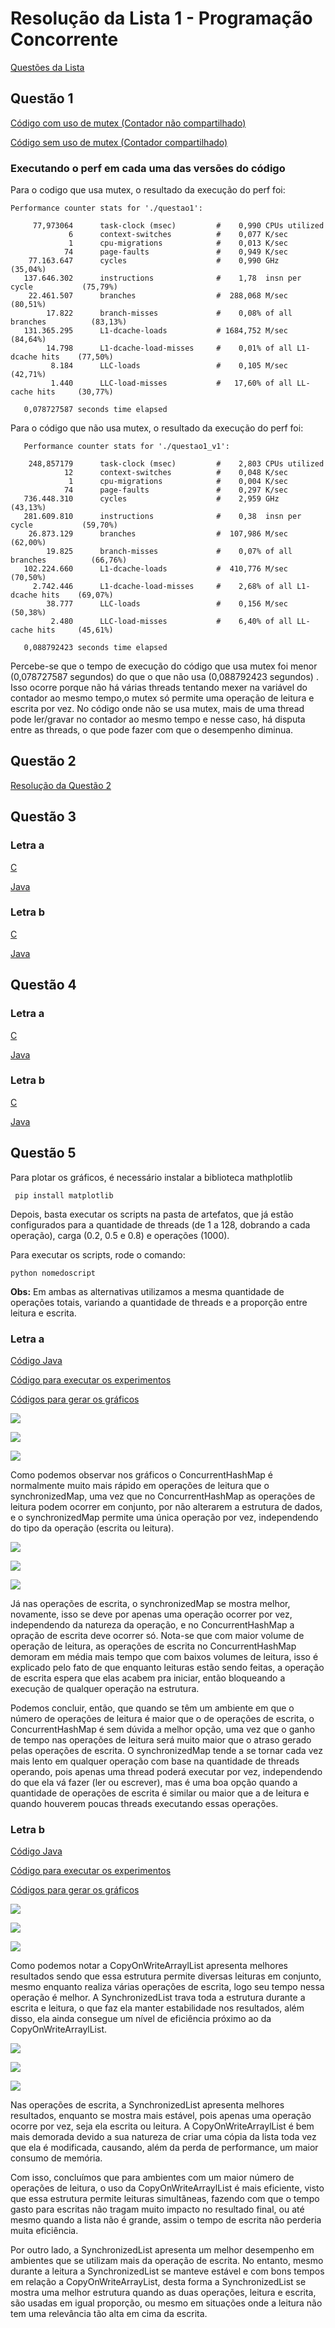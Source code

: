 # Resolução da Lista 1 - Programação Concorrente #
[Questões da Lista ](https://docs.google.com/document/d/1blMH6kakRiwa4-WPYWp2Dks3Mt0SSq07XZysa2ffrPM/edit)

## Questão 1 ##
[Código com uso de mutex (Contador não compartilhado) ](https://github.com/tainahemmanuele/programacao_concorrente/blob/master/lista1/Quest%C3%A3o1/questao1.c)

[Código sem uso de mutex (Contador compartilhado)](https://github.com/tainahemmanuele/programacao_concorrente/blob/master/lista1/Quest%C3%A3o1/questao1_v1.c)

### Executando o perf em cada uma das versões do código ###
Para o codigo que usa mutex, o resultado da execução do perf foi:

    Performance counter stats for './questao1':

         77,973064      task-clock (msec)         #    0,990 CPUs utilized          
                 6      context-switches          #    0,077 K/sec                  
                 1      cpu-migrations            #    0,013 K/sec                  
                74      page-faults               #    0,949 K/sec                  
        77.163.647      cycles                    #    0,990 GHz                      (35,04%)
       137.646.302      instructions              #    1,78  insn per cycle           (75,79%)
        22.461.507      branches                  #  288,068 M/sec                    (80,51%)
            17.822      branch-misses             #    0,08% of all branches          (83,13%)
       131.365.295      L1-dcache-loads           # 1684,752 M/sec                    (84,64%)
            14.798      L1-dcache-load-misses     #    0,01% of all L1-dcache hits    (77,50%)
             8.184      LLC-loads                 #    0,105 M/sec                    (42,71%)
             1.440      LLC-load-misses           #   17,60% of all LL-cache hits     (30,77%)

       0,078727587 seconds time elapsed

Para o código que não usa mutex, o resultado da execução do perf foi:

	   Performance counter stats for './questao1_v1':

        248,857179      task-clock (msec)         #    2,803 CPUs utilized          
                12      context-switches          #    0,048 K/sec                  
                 1      cpu-migrations            #    0,004 K/sec                  
                74      page-faults               #    0,297 K/sec                  
       736.448.310      cycles                    #    2,959 GHz                      (43,13%)
       281.609.810      instructions              #    0,38  insn per cycle           (59,70%)
        26.873.129      branches                  #  107,986 M/sec                    (62,00%)
            19.825      branch-misses             #    0,07% of all branches          (66,76%)
       102.224.660      L1-dcache-loads           #  410,776 M/sec                    (70,50%)
         2.742.446      L1-dcache-load-misses     #    2,68% of all L1-dcache hits    (69,07%)
            38.777      LLC-loads                 #    0,156 M/sec                    (50,38%)
             2.480      LLC-load-misses           #    6,40% of all LL-cache hits     (45,61%)

       0,088792423 seconds time elapsed

Percebe-se que o tempo de execução do  código que usa mutex foi menor (0,078727587 segundos) do que o que não usa (0,088792423 segundos) . Isso ocorre porque  não há várias threads tentando mexer na variável do contador ao mesmo tempo,o mutex só permite uma operação de leitura e escrita por vez. No código onde não se usa mutex, mais de uma thread pode ler/gravar no contador ao mesmo tempo e nesse caso, há disputa entre as threads, o que pode fazer com que o desempenho diminua.

## Questão 2 ##
[Resolução da Questão 2](https://github.com/tainahemmanuele/programacao_concorrente/tree/master/lista1/Quest%C3%A3o2/src/q2)

## Questão 3 ##
### Letra a ###
[C](https://github.com/tainahemmanuele/programacao_concorrente/blob/master/lista1/Quest%C3%A3o3/Quest%C3%A3o3C/questao3_a.c)

[Java](https://github.com/tainahemmanuele/programacao_concorrente/tree/master/lista1/Quest%C3%A3o3/Quest%C3%A3o3Java/src/letraA)

### Letra b ###
[C](https://github.com/tainahemmanuele/programacao_concorrente/blob/master/lista1/Quest%C3%A3o3/Quest%C3%A3o3C/questao3_b.c)

[Java](https://github.com/tainahemmanuele/programacao_concorrente/tree/master/lista1/Quest%C3%A3o3/Quest%C3%A3o3Java/src/letraB)

## Questão 4 ##
### Letra a ###
[C](https://github.com/tainahemmanuele/programacao_concorrente/blob/master/lista1/Quest%C3%A3o4/Quest%C3%A3o4C/questao4_a.c)

[Java](https://github.com/tainahemmanuele/programacao_concorrente/tree/master/lista1/Quest%C3%A3o4/Quest%C3%A3o4Java/src/letraA)

### Letra b ###
[C](https://github.com/tainahemmanuele/programacao_concorrente/blob/master/lista1/Quest%C3%A3o4/Quest%C3%A3o4C/questao4_b.c)

[Java](https://github.com/tainahemmanuele/programacao_concorrente/tree/master/lista1/Quest%C3%A3o4/Quest%C3%A3o4Java/src/letraB)


## Questão 5 ##
Para plotar os gráficos, é necessário instalar a biblioteca mathplotlib

     pip install matplotlib

Depois, basta executar os scripts na pasta de artefatos, que já estão configurados para a quantidade de threads (de 1 a 128, dobrando a cada operação), carga (0.2, 0.5 e 0.8) e operações (1000).

Para executar os scripts, rode o comando:

    python nomedoscript

**Obs:** Em ambas as alternativas utilizamos a mesma quantidade de operações totais, variando a quantidade de threads e a proporção entre leitura e escrita.

### Letra a ###
[Código Java ](https://github.com/tainahemmanuele/programacao_concorrente/tree/master/lista1/Quest%C3%A3o5/src/letraA)

[Código para executar os experimentos](https://github.com/tainahemmanuele/programacao_concorrente/blob/master/lista1/Quest%C3%A3o5/src/executa_letra_a.sh)

[Códigos para gerar os gráficos](https://github.com/tainahemmanuele/programacao_concorrente/tree/master/lista1/Quest%C3%A3o5/src/Artefatos_letra_a)


![](https://github.com/tainahemmanuele/programacao_concorrente/blob/master/lista1/Quest%C3%A3o5/src/graficos_letra_a/grafico_letra_a_read_0.2.png)

![](https://github.com/tainahemmanuele/programacao_concorrente/blob/master/lista1/Quest%C3%A3o5/src/graficos_letra_a/grafico_letra_a_read_0.5.png)

![](https://github.com/tainahemmanuele/programacao_concorrente/blob/master/lista1/Quest%C3%A3o5/src/graficos_letra_a/grafico_letra_a_read_0.8.png)


Como podemos observar nos gráficos o ConcurrentHashMap é normalmente muito mais rápido em operações de leitura que o synchronizedMap, uma vez que no ConcurrentHashMap  as operações de leitura podem ocorrer em conjunto, por não alterarem a estrutura de dados, e o synchronizedMap permite uma única operação por vez, independendo do tipo da operação (escrita ou leitura).

![](https://github.com/tainahemmanuele/programacao_concorrente/blob/master/lista1/Quest%C3%A3o5/src/graficos_letra_a/grafico_letra_a_write_0.2.png)

![](https://github.com/tainahemmanuele/programacao_concorrente/blob/master/lista1/Quest%C3%A3o5/src/graficos_letra_a/grafico_letra_a_write_0.5.png)

![](https://github.com/tainahemmanuele/programacao_concorrente/blob/master/lista1/Quest%C3%A3o5/src/graficos_letra_a/grafico_letra_a_write_0.8.png)

Já nas operações de escrita, o synchronizedMap se mostra melhor, novamente, isso se deve por apenas uma operação ocorrer por vez, independendo da natureza da operação,  e no ConcurrentHashMap a opração de escrita deve ocorrer só. Nota-se que com maior volume de operação de leitura, as operações de escrita no ConcurrentHashMap demoram em média mais tempo que com baixos volumes de leitura, isso é explicado pelo fato de que enquanto leituras estão sendo feitas, a operação de escrita espera que elas  acabem pra iniciar, então bloqueando a execução de qualquer operação na estrutura.

Podemos concluir, então, que quando se têm um ambiente em que o número de operações de leitura é maior que o de operações de escrita, o ConcurrentHashMap é sem dúvida  a melhor opção, uma vez que o ganho de tempo nas operações de leitura será muito maior que o atraso gerado pelas operações de escrita. O synchronizedMap tende a se  tornar cada vez mais lento em qualquer operação com base na quantidade de threads operando, pois apenas uma thread poderá executar por vez, independendo do que ela  vá fazer (ler ou escrever), mas é uma boa opção quando a quantidade de operações de escrita é similar ou maior que a de leitura e quando houverem poucas threads  executando essas operações.

### Letra b ###

[Código Java](https://github.com/tainahemmanuele/programacao_concorrente/tree/master/lista1/Quest%C3%A3o5/src/letraB)

[Código para executar os experimentos](https://github.com/tainahemmanuele/programacao_concorrente/blob/master/lista1/Quest%C3%A3o5/src/executa_letra_b.sh)

[Códigos para gerar os gráficos](https://github.com/tainahemmanuele/programacao_concorrente/tree/master/lista1/Quest%C3%A3o5/src/artefatos_letra_b)

![](https://github.com/tainahemmanuele/programacao_concorrente/blob/master/lista1/Quest%C3%A3o5/src/graficos_letra_b/grafico_letra_b_read_0.2.png)

![](https://github.com/tainahemmanuele/programacao_concorrente/blob/master/lista1/Quest%C3%A3o5/src/graficos_letra_b/grafico_letra_b_read_0.5.png)

![](https://github.com/tainahemmanuele/programacao_concorrente/blob/master/lista1/Quest%C3%A3o5/src/graficos_letra_b/grafico_letra_b_read_0.8.png)

Como podemos notar a CopyOnWriteArraylList apresenta melhores resultados sendo que essa estrutura permite diversas leituras em conjunto, mesmo enquanto realiza várias operações de escrita, logo seu tempo nessa operação é melhor. A SynchronizedList trava toda a estrutura durante a escrita e leitura, o que faz ela manter estabilidade nos resultados, além disso, ela ainda consegue um nível de eficiência próximo ao da CopyOnWriteArraylList.

![](https://github.com/tainahemmanuele/programacao_concorrente/blob/master/lista1/Quest%C3%A3o5/src/graficos_letra_b/grafico_letra_b_write_0.2.png)

![](https://github.com/tainahemmanuele/programacao_concorrente/blob/master/lista1/Quest%C3%A3o5/src/graficos_letra_b/grafico_letra_b_write_0.5.png)

![](https://github.com/tainahemmanuele/programacao_concorrente/blob/master/lista1/Quest%C3%A3o5/src/graficos_letra_b/grafico_letra_b_write_0.8.png)

Nas operações de escrita, a SynchronizedList apresenta melhores resultados, enquanto se mostra mais estável, pois apenas uma operação ocorre por vez, seja ela escrita ou leitura. A CopyOnWriteArraylList é bem mais demorada devido a sua natureza de criar uma cópia da lista toda vez que ela é modificada, causando, além da perda de performance, um maior consumo de memória.

Com isso, concluímos que para ambientes com um maior número de operações de leitura, o uso da CopyOnWriteArraylList é mais eficiente, visto que essa estrutura permite leituras simultâneas, fazendo com que o tempo gasto para escritas não tragam muito impacto no resultado final, ou até mesmo quando a lista não é grande, assim o tempo de escrita não perderia muita eficiência. 

Por outro lado, a SynchronizedList apresenta um melhor desempenho em ambientes que se utilizam mais da operação de escrita. No entanto, mesmo durante a leitura a SynchronizedList se manteve estável e com bons tempos em relação a CopyOnWriteArrayList, desta forma a SynchronizedList se mostra uma melhor estrutura quando as duas operações, leitura e escrita, são usadas em igual proporção, ou mesmo em situações onde a leitura não tem uma relevância tão alta em cima da escrita.
